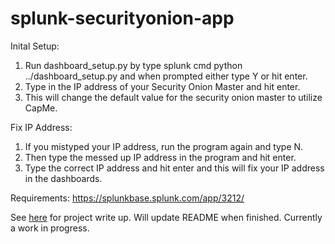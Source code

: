 # splunk-securityonion-app

Inital Setup:
1. Run dashboard_setup.py by type splunk cmd python ../dashboard_setup.py and when prompted either type Y or hit enter.
2. Type in the IP address of your Security Onion Master and hit enter.
3. This will change the default value for the security onion master to utilize CapMe.

Fix IP Address:
1. If you mistyped your IP address, run the program again and type N.
2. Then type the messed up IP address in the program and hit enter.
3. Type the correct IP address and hit enter and this will fix your IP address in the dashboards.

Requirements:
https://splunkbase.splunk.com/app/3212/

See [here](https://jacobdshimer.github.io/portfolio/securityonion-app-project/) for project write up. Will update README when finished.  Currently a work in progress.

